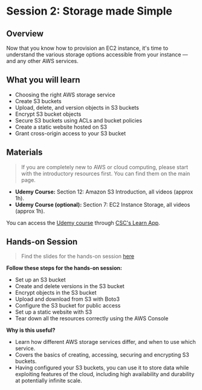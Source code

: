 # Session 2: Storage made Simple

## Overview

Now that you know how to provision an EC2 instance, it's time to understand the various storage options accessible from your instance — and any other AWS services.

## What you will learn

* Choosing the right AWS storage service
* Create S3 buckets
* Upload, delete, and version objects in S3 buckets
* Encrypt S3 bucket objects
* Secure S3 buckets using ACLs and bucket policies
* Create a static website hosted on S3
* Grant cross-origin access to your S3 bucket

## Materials

> If you are completely new to AWS or cloud computing, please start with the introductory resources first. You can find them on the main page.

* **Udemy Course:**  Section 12: Amazon S3 Introduction, all videos (approx 1h).
* **Udemy Course (optional):** Section 7: EC2 Instance Storage, all videos (approx 1h).

You can access the [Udemy course](https://www.udemy.com/course/aws-certified-solutions-architect-associate-saa-c02/) through [CSC's Learn App](https://learn.gov.sg/).

## Hands-on Session

> Find the slides for the hands-on session [here](https://docs.google.com/presentation/d/19suCETn2IbpwLgZHh75bBzp56IqKCdElGk1vPZAdmr4/edit?usp=sharing)

**Follow these steps for the hands-on session:**

* Set up an S3 bucket
* Create and delete versions in the S3 bucket
* Encrypt objects in the S3 bucket
* Upload and download from S3 with Boto3
* Configure the S3 bucket for public access
* Set up a static website with S3
* Tear down all the resources correctly using the AWS Console

**Why is this useful?**
* Learn how different AWS storage services differ, and when to use which service.
* Covers the basics of creating, accessing, securing and encrypting S3 buckets.
* Having configured your S3 buckets, you can use it to store data while exploiting features of the cloud, including high availability and durability at potentially infinite scale.